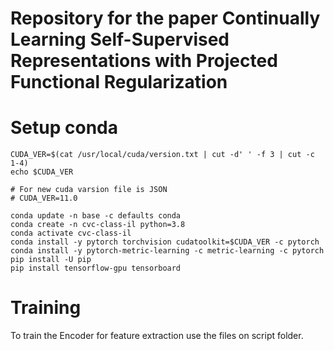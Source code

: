 # Repository for the paper Continually Learning Self-Supervised Representations with Projected Functional Regularization



# Setup conda

```
CUDA_VER=$(cat /usr/local/cuda/version.txt | cut -d' ' -f 3 | cut -c 1-4)
echo $CUDA_VER

# For new cuda varsion file is JSON
# CUDA_VER=11.0

conda update -n base -c defaults conda
conda create -n cvc-class-il python=3.8
conda activate cvc-class-il
conda install -y pytorch torchvision cudatoolkit=$CUDA_VER -c pytorch
conda install -y pytorch-metric-learning -c metric-learning -c pytorch
pip install -U pip
pip install tensorflow-gpu tensorboard
```

# Training

To train the Encoder for feature extraction use the files on script folder.



